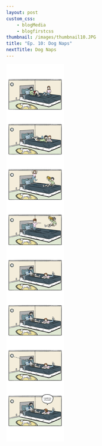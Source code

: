```yaml
--- 
layout: post
custom_css: 
    - blogMedia
    - blogfirstcss
thumbnail: /images/thumbnail10.JPG
title: "Ep. 10: Dog Naps"
nextTitle: Dog Naps
---
```


<img class = "comic" src = "/comics/Comic10.jpg"/>
